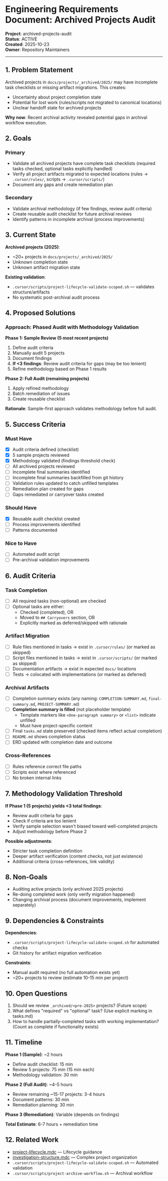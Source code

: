 # Engineering Requirements Document: Archived Projects Audit

**Project**: archived-projects-audit  
**Status**: ACTIVE  
**Created**: 2025-10-23  
**Owner**: Repository Maintainers

---

## 1. Problem Statement

Archived projects in `docs/projects/_archived/2025/` may have incomplete task checklists or missing artifact migrations. This creates:

- Uncertainty about project completion state
- Potential for lost work (rules/scripts not migrated to canonical locations)
- Unclear handoff state for archived projects

**Why now**: Recent archival activity revealed potential gaps in archival workflow execution.

## 2. Goals

### Primary

- Validate all archived projects have complete task checklists (required tasks checked, optional tasks explicitly handled)
- Verify all project artifacts migrated to expected locations (rules → `.cursor/rules/`, scripts → `.cursor/scripts/`)
- Document any gaps and create remediation plan

### Secondary

- Validate archival methodology (if few findings, review audit criteria)
- Create reusable audit checklist for future archival reviews
- Identify patterns in incomplete archival (process improvements)

## 3. Current State

**Archived projects (2025)**:

- ~20+ projects in `docs/projects/_archived/2025/`
- Unknown completion state
- Unknown artifact migration state

**Existing validation**:

- `.cursor/scripts/project-lifecycle-validate-scoped.sh` — validates structure/artifacts
- No systematic post-archival audit process

## 4. Proposed Solutions

### Approach: Phased Audit with Methodology Validation

**Phase 1: Sample Review (5 most recent projects)**

1. Define audit criteria
2. Manually audit 5 projects
3. Document findings
4. **If <3 findings**: Review audit criteria for gaps (may be too lenient)
5. Refine methodology based on Phase 1 results

**Phase 2: Full Audit (remaining projects)**

1. Apply refined methodology
2. Batch remediation of issues
3. Create reusable checklist

**Rationale**: Sample-first approach validates methodology before full audit.

## 5. Success Criteria

### Must Have

- [x] Audit criteria defined (checklist)
- [x] 5 sample projects reviewed
- [x] Methodology validated (findings threshold check)
- [ ] All archived projects reviewed
- [ ] Incomplete final summaries identified
- [ ] Incomplete final summaries backfilled from git history
- [ ] Validation rules updated to catch unfilled templates
- [ ] Remediation plan created for gaps
- [ ] Gaps remediated or carryover tasks created

### Should Have

- [x] Reusable audit checklist created
- [ ] Process improvements identified
- [ ] Patterns documented

### Nice to Have

- [ ] Automated audit script
- [ ] Pre-archival validation improvements

## 6. Audit Criteria

### Task Completion

- [ ] All required tasks (non-optional) are checked
- [ ] Optional tasks are either:
  - Checked (completed), OR
  - Moved to `## Carryovers` section, OR
  - Explicitly marked as deferred/skipped with rationale

### Artifact Migration

- [ ] Rule files mentioned in tasks → exist in `.cursor/rules/` (or marked as skipped)
- [ ] Script files mentioned in tasks → exist in `.cursor/scripts/` (or marked as skipped)
- [ ] Documentation artifacts → exist in expected `docs/` locations
- [ ] Tests → colocated with implementations (or marked as deferred)

### Archival Artifacts

- [ ] Completion summary exists (any naming: `COMPLETION-SUMMARY.md`, `final-summary.md`, `PROJECT-SUMMARY.md`)
- [ ] **Completion summary is filled** (not placeholder template)
  - Template markers like `<One-paragraph summary>` or `<list>` indicate unfilled
  - Must have project-specific content
- [ ] Final `tasks.md` state preserved (checked items reflect actual completion)
- [ ] `README.md` shows completion status
- [ ] ERD updated with completion date and outcome

### Cross-References

- [ ] Rules reference correct file paths
- [ ] Scripts exist where referenced
- [ ] No broken internal links

## 7. Methodology Validation Threshold

**If Phase 1 (5 projects) yields <3 total findings**:

- Review audit criteria for gaps
- Check if criteria are too lenient
- Verify sample selection wasn't biased toward well-completed projects
- Adjust methodology before Phase 2

**Possible adjustments**:

- Stricter task completion definition
- Deeper artifact verification (content checks, not just existence)
- Additional criteria (cross-references, link validity)

## 8. Non-Goals

- Auditing active projects (only archived 2025 projects)
- Re-doing completed work (only verify migration happened)
- Changing archival process (document improvements, implement separately)

## 9. Dependencies & Constraints

**Dependencies**:

- `.cursor/scripts/project-lifecycle-validate-scoped.sh` for automated checks
- Git history for artifact migration verification

**Constraints**:

- Manual audit required (no full automation exists yet)
- ~20+ projects to review (estimate 10-15 min per project)

## 10. Open Questions

1. Should we review `_archived/<pre-2025>` projects? (Future scope)
2. What defines "required" vs "optional" task? (Use explicit marking in tasks.md)
3. How to handle partially-completed tasks with working implementation? (Count as complete if functionality exists)

## 11. Timeline

**Phase 1 (Sample)**: ~2 hours

- Define audit checklist: 15 min
- Review 5 projects: 75 min (15 min each)
- Methodology validation: 30 min

**Phase 2 (Full Audit)**: ~4-5 hours

- Review remaining ~15-17 projects: 3-4 hours
- Document patterns: 30 min
- Remediation planning: 30 min

**Phase 3 (Remediation)**: Variable (depends on findings)

**Total Estimate**: 6-7 hours + remediation time

## 12. Related Work

- [project-lifecycle.mdc](../../.cursor/rules/project-lifecycle.mdc) — Lifecycle guidance
- [investigation-structure.mdc](../../.cursor/rules/investigation-structure.mdc) — Complex project organization
- `.cursor/scripts/project-lifecycle-validate-scoped.sh` — Automated validation
- `.cursor/scripts/project-archive-workflow.sh` — Archival workflow
